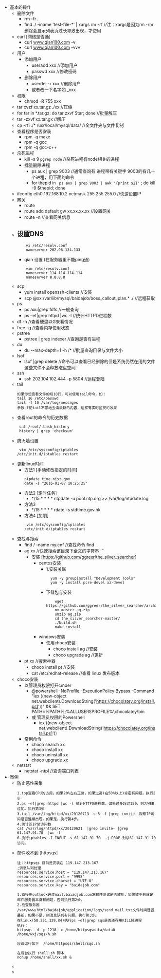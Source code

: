 
- 基本的操作
	- 删除文件
		- rm -fr *.*
		- find ./ -iname 'test-file-*' | xargs rm -rf //注：xargs是因为rm -rm 删除会显示列表页过长导致出现，才使用
	- curl [网络是否通]
		- curl www.qian100.com -v
		- curl www.qian100.com -vvv
	- 用户
		- 添加用户
			- useradd xxx  //添加用户  
			- passwd xxx   //修改密码 
		- 删除用户
			- userdel -r xxx //删除用户
			- 或者改一下名字如 _xxx 
	- 权限
		-  chmod -R 755 xxx
	- tar cvzf xx.tar.gz ./xx  	//压缩 
	- for tar in *.tar.gz;  do tar zxvf $tar; done 	//批量解压
	- tar -zxvf xx.tar.gx 	//解压
	- cp -rfi ./* /usr/local/mysql/data/	//全文件夹与文件复制
	- 查看程序是否安装
		- rpm -q make
		- rpm -q gcc
		- rpm -q gcc-c++
	- 杀死进程
		- kill -s 9 `pgrep node`	//杀死进程有node相关的进程 
		- 批量删除进程
			- ps aux | grep 9003 //通常查询有 进程带有关键字 9003的有几十个进程，用下面的命令
			- for thepid in ` ps aux | grep 9003 | awk '{print $2}'` ; do  kill -9 $thepid; done
	- ifconfig eth0 192.168.10.2 netmask 255.255.255.0  //快速设置IP
	- 网关
		- route
		- route add default gw xx.xx.xx.xx  //设置网关
		- route -n  //查看网关信息
	 - 设置DNS
		- 
		``` 
			vi /etc/resolv.conf
			nameserver 202.96.134.133
		```
		- qian 设置 (在服务器里不能ping通)
		``` 
			vim /etc/resolv.conf
			nameserver 114.114.114.114
			nameserver 8.8.8.8
		```
	- scp
		-  yum install openssh-clients	//安装
		-  scp @xx:/var/lib/mysql/baidajob/boss_callout_plan.* ./	//远程获取
	- ps
		- ps axu|grep fdfs		//一般查询
		- ps –ef|grep httpd |wc -l 	//统计HTTPD进程数
	- df -h 	//查看硬盘以G来看情况
	- free -g 	//查看内存使用状态
	- pstree
		- pstree | grep indexer  //查询是否有进程
	- du
		- du --max-depth=1 -h  /*    //批量查询目录与文件大小 
	- lsof
		- lsof |grep delete    //命令可以查看已经删除的但是系统仍然在用的文件这些文件不会释放磁盘空间
	- ssh
		- ssh 202.104.102.444 -p 5804  //远程登陆
	- tail
		``` 
		如果你想查看文件的后10行，可以使用tail命令，如：
		tail 10 /etc/passwd
		tail -f 10 /var/log/messages
		参数-f使tail不停地去读最新的内容，这样有实时监视的效果
		```
	- 查看root的命令的历史数据
		``` 
		 cat /root/.bash_history
		 history | grep 'checksum'
		```
	- 防火墙设置
		``` 
		 vim /etc/sysconfig/iptables
		/etc/init.d/iptables restart
		```
	- 更新linux时间
		- 方法1 [手动修改指定的时间]
			``` 
			ntpdate time.nist.gov
			date -s "2016-01-07 10:25:25"
			```
		- 方法2 [定时任务]
			- */15 * * * * ntpdate -u pool.ntp.org >> /var/log/ntpdate.log
		- 方法3 
			- */15 * * * * rdate -s stdtime.gov.hk
		- 方法4 [加朋]
			``` 
			 vim /etc/sysconfig/iptables
			/etc/init.d/iptables restart
	- 查找与搜索
		- find / -name my.cnf	//查找命令 find
		- ag xx  //快速搜索该目录下全文的字符串	```
			- 安装 [https://github.com/ggreer/the_silver_searcher]
				- centos安装
					- 1.安装关联
						``` 
						  yum -y groupinstall "Development Tools"
						  yum -y install pcre-devel xz-devel
						```
					- 下载包与安装
						``` 
							wget https://github.com/ggreer/the_silver_searcher/archive/master.zip
							mv master ag.zip
							unzip ag.zip
							cd the_silver_searcher-master/
							./build.sh
							make install
						```
				- windows安装
					- 使用choco安装
						- choco install ag		//安装
						- choco upgrade ag 		//更新
	  - pt xx  //搜索神器
		  - choco install pt //安装
		- cat /etc/redhat-release  //查看 linux 发布版本
	- choco安装
		- 以管理员权限打开cmder
			- @powershell -NoProfile -ExecutionPolicy Bypass -Command "iex ((new-object net.webclient).DownloadString('https://chocolatey.org/install.ps1'))" && SET PATH=%PATH%;%ALLUSERSPROFILE%\chocolatey\bin
			- 或 管理员权限的Powershell
				- iex ((new-object net.webclient).DownloadString('https://chocolatey.org/install.ps1'))
		- 常用命令
			- choco search xx
			- choco install xx
			- choco uninstall xx
			- choco upgrade xx 
	- netstat
		- netstat -ntpl		//查询端口列表
- 案例
	- 防止恶性采集
		``` 
		1.top查看CPU的占用，如果20%左右正常，如果过高(在50%以上)肯定有问题。执行2步
		2.ps –ef|grep httpd |wc -l 统计HTTPD进程数，如果过多超过150，则为WEB过忙。执行第3步
		3.tail /var/log/httpd/xx/20120713 -s 5 -f |grep invite- 观察IP访问是否连续出现，如果是，执行第4步。
		4.统计该IP总访问数
		cat /var/log/httpd/xx/20120621  |grep invite- |grep 61.147.91.70  |wc -l
		6.执行iptables -I INPUT -s 61.147.91.70  -j DROP 封杀61.147.91.70访问。
		```
	- 邮件收不到 [httpsqs]
		```
		注：httpsqs 目前是安装在 119.147.213.167
		;消息队列处理
		resources.service.host = "119.147.213.167"
		resources.service.port = "9998"
		resources.service.charset = "UTF-8"
		resources.service.key = "baidajob.com"
		
		1.直接用outlook通过mail.baiadjob.com发邮件测试是否收到，如果收不到就是邮件服务器本身有问题，否则执行第2步。
		2.检查服务器
		/var/www/html/baidajob/application/logs/send_mail.txt文件时间是否最新，如果不是，则消息队列有问题，执行第3步。
		在linux(58.251.129.84)执行ps –ef|grep sqs是否还存用KILL掉进程
		执行：
		httpsqs -d -p 1218 -x /home/httpsqsdata/data0
		/home/wxj/sqs/h.sh
		
		应该运行如下  /home/httpsqs/shell/sqs.sh
		
		在后台执行 shell.sh 脚本 
		nohup /home/shell/xx.sh &
		```
	- 
	-